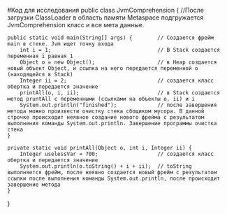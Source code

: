 #Код для исследования
public class JvmComprehension {                     //После загрузки ClassLoader в область памяти Metaspace подгружается JvmComprehension класс и все мета данные.

    public static void main(String[] args) {        // Создается фрейм main в стеке. Jvm ищет точку входа
        int i = 1;                                  // В Stack создается переменная i равная 1
        Object o = new Object();                    // в Heap создается новый объект Object, и ссылка на него передается переменной о (находящейся в Stack)
        Integer ii = 2;                             // создается класс обертка и передается значение 
        printAll(o, i, ii);                         // в Stack создается метод pruntAll c переменными (ссылками на объекты o, ii) и i
        System.out.println("finished");             // после завершения метода можно произвести очистку стека сбощиком мусора. В данной строчке происходит неявное создание нового фрейма с результатом выполнения команды System.out.println. Завершение программы очистка стека
    }

    private static void printAll(Object o, int i, Integer ii) {
        Integer uselessVar = 700;                   // создается класс обертка и передается значение
        System.out.println(o.toString() + i + ii);  // toString выполняется фрейм, после неявно создается новый фрейм с результатом ссылки после выполнения команды System.out.println, после происходит завершение метода
    }
}
